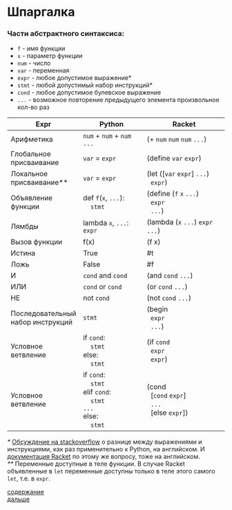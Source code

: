 # Шпаргалка

### Части абстрактного синтаксиса:

- `f` - имя функции
- `x` - параметр функции
- `num` - число
- `var` - переменная
- `expr` - любое допустимое выражение*
- `stmt` - любой допустимый набор инструкций*
- `cond` - любое допустимое булевское выражение
- `...` - возможное повторение предыдущего элемента произвольное кол-во раз

| Expr                                 | Python                                                                                                                                             | Racket                                                                                  |
|--------------------------------------|----------------------------------------------------------------------------------------------------------------------------------------------------|-----------------------------------------------------------------------------------------|
| Арифметика                           | `num` + `num` + `num` `...`                                                                                                                        | (+ `num` `num` `num` `...`)                                                             |
| Глобальное <br>присваивание          | `var` = `expr`                                                                                                                                     | (define `var` `expr`)                                                                   |
| Локальное <br>присваивание**         | `var` = `expr`                                                                                                                                     | (let ([`var` `expr`] `...`)<br>&nbsp;&nbsp;`expr`)                                      |
| Объявление<br>функции                | def `f`(`x`, `...`):<br>&nbsp;&nbsp;&nbsp;&nbsp;`stmt`                                                                                             | (define (`f` `x` `...`)<br>&nbsp;&nbsp;`expr`<br>&nbsp;&nbsp;`...`)                     |
| Лямбды                               | lambda `x`, `...`: `expr`                                                                                                                          | (lambda (`x` `...`) `expr` `...`)                                                       |
| Вызов функции                        | f(x)                                                                                                                                               | (f x)                                                                                   |
| Истина                               | True                                                                                                                                               | #t                                                                                      |
| Ложь                                 | False                                                                                                                                              | #f                                                                                      |
| И                                    | `cond` and `cond`                                                                                                                                  | (and `cond` `...`)                                                                      |
| ИЛИ                                  | `cond` or `cond`                                                                                                                                   | (or `cond` `...`)                                                                       |
| НЕ                                   | not `cond`                                                                                                                                         | (not `cond` `...`)                                                                      |
| Последовательный<br>набор инструкций | `stmt`                                                                                                                                             | (begin<br>&nbsp;&nbsp;`expr`<br>&nbsp;&nbsp;`...`)                                      |
| Условное<br>ветвление                | if `cond`:<br>&nbsp;&nbsp;&nbsp;&nbsp;`stmt`<br>else:<br>&nbsp;&nbsp;&nbsp;&nbsp;`stmt`                                                            | (if `cond`<br>&nbsp;&nbsp;`expr`<br>&nbsp;&nbsp;`expr`)                                 |
| Условное<br>ветвление                | if `cond`:<br>&nbsp;&nbsp;&nbsp;&nbsp;`stmt`<br>elif `cond`:<br>&nbsp;&nbsp;&nbsp;&nbsp;`stmt`<br>`...`<br>else:<br>&nbsp;&nbsp;&nbsp;&nbsp;`stmt` | (cond<br>&nbsp;&nbsp;[`cond` `expr`]<br>&nbsp;&nbsp;`...`<br>&nbsp;&nbsp;[else `expr`]) |

_*_ [Обсуждение на stackoverflow](https://stackoverflow.com/questions/4728073/what-is-the-difference-between-an-expression-and-a-statement-in-python)
о разнице между выражениями и инструкциями, как раз применительно к Python, на английском. И [документация Racket](https://docs.racket-lang.org/guide/syntax-overview.html)
по этому же вопросу, тоже на английском. <br>
_**_ Переменные доступные в теле функции. В случае Racket объявленные в `let` переменные доступны только в теле этого
самого `let`, т.е. в `expr`. <br>

[содержание](../README.md)
<br>
[дальше](l_0/README.md)